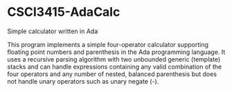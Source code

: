 # CSCI3415-AdaCalc
Simple calculator written in Ada

This program implements a simple four-operator calculator supporting floating point numbers and parenthesis in the Ada programming language.  It uses a recursive parsing algorithm with two unbounded generic (template) stacks and can handle expressions containing any valid combination of the four operators and any number of nested, balanced parenthesis but does not handle unary operators such as unary negate (-).  
